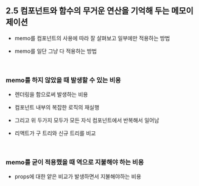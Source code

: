 ## 2.5 컴포넌트와 함수의 무거운 연산을 기억해 두는 메모이제이션

- memo를 컴포넌트의 사용에 따라 잘 살펴보고 일부에만 적용하는 방법

- memo를 일단 그냥 다 적용하는 방법

<br/>

### memo를 하지 않았을 때 발생할 수 있는 비용

- 렌더링을 함으로써 발생하는 비용

- 컴포넌트 내부의 복잡한 로직의 재실행

- 그리고 위 두가지 모두가 모든 자식 컴포넌트에서 반복해서 일어남

- 리액트가 구 트리와 신규 트리를 비교

<br/>

### memo를 굳이 적용했을 때 역으로 지불해야 하는 비용

- props에 대한 얕은 비교가 발생하면서 지불해야하는 비용

<br/>
